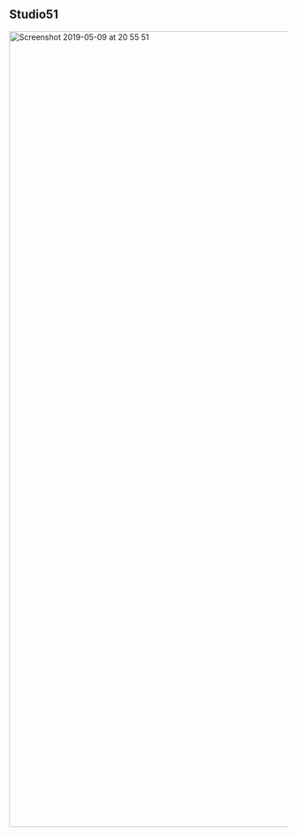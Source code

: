 ## Studio51
<img width="1438" alt="Screenshot 2019-05-09 at 20 55 51" src="https://user-images.githubusercontent.com/25657649/57475592-48e65f80-729d-11e9-894d-fd1a98843d74.png">
